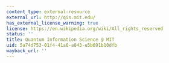 ```yaml
---
content_type: external-resource
external_url: http://qis.mit.edu/
has_external_license_warning: true
license: https://en.wikipedia.org/wiki/All_rights_reserved
status: ''
title: Quantum Information Science @ MIT
uid: 5a74d753-01f4-41a6-a843-e5b691b10dfb
wayback_url: ''
---
```

